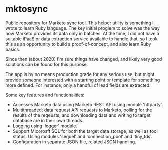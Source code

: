 # mktosync
Public repository for Marketo sync tool. This helper utility is something I wrote to learn Ruby language. The key initial proglem to solve was the way how Marketo provides its data only in batches. At the time, I did not have a suitable iPaaS or data extraction service available to handle that, so I took this as an opportunity to build a proof-of-concept, and also learn Ruby basics.

Since then (about 2020) I'm sure things have changed, and likely very good solutions can be found for this purpose.

The app is by no means production grade for any serious use, but might provide someone interested with a starting point or template for something more defined. For instance, only a handful of lead fields are extracted.

Some key features and functionalities:

- Accesses Marketo data using Marketo REST API using module 'httparty'.
- Multithreaded; data request API requests to Marketo, polling for the results of the reqeusts, and downloading data and writing to target database are in their own threads.
- Logging using 'logger' module.
- Support Micorosft SQL for both the target data storage, as well as tool status. Using modules 'sequel' and 'connection_pool' and 'tiny_tds'.
- Configuration in separate JSON file, related JSON handling.
